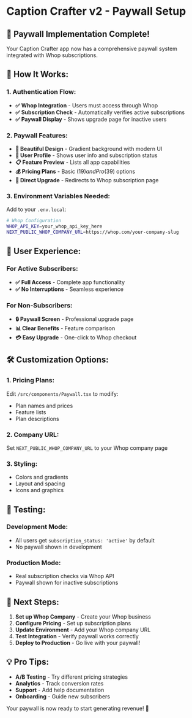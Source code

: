 # Caption Crafter v2 - Paywall Setup

## 🚀 **Paywall Implementation Complete!**

Your Caption Crafter app now has a comprehensive paywall system integrated with Whop subscriptions.

## 🔧 **How It Works:**

### **1. Authentication Flow:**
- **✅ Whop Integration** - Users must access through Whop
- **✅ Subscription Check** - Automatically verifies active subscriptions
- **✅ Paywall Display** - Shows upgrade page for inactive users

### **2. Paywall Features:**
- **🎨 Beautiful Design** - Gradient background with modern UI
- **👤 User Profile** - Shows user info and subscription status
- **📋 Feature Preview** - Lists all app capabilities
- **💰 Pricing Plans** - Basic ($19) and Pro ($39) options
- **🔗 Direct Upgrade** - Redirects to Whop subscription page

### **3. Environment Variables Needed:**
Add to your `.env.local`:
```bash
# Whop Configuration
WHOP_API_KEY=your_whop_api_key_here
NEXT_PUBLIC_WHOP_COMPANY_URL=https://whop.com/your-company-slug
```

## 🎯 **User Experience:**

### **For Active Subscribers:**
- **✅ Full Access** - Complete app functionality
- **✅ No Interruptions** - Seamless experience

### **For Non-Subscribers:**
- **🔒 Paywall Screen** - Professional upgrade page
- **📊 Clear Benefits** - Feature comparison
- **💳 Easy Upgrade** - One-click to Whop checkout

## 🛠 **Customization Options:**

### **1. Pricing Plans:**
Edit `/src/components/Paywall.tsx` to modify:
- Plan names and prices
- Feature lists
- Plan descriptions

### **2. Company URL:**
Set `NEXT_PUBLIC_WHOP_COMPANY_URL` to your Whop company page

### **3. Styling:**
- Colors and gradients
- Layout and spacing
- Icons and graphics

## 📱 **Testing:**

### **Development Mode:**
- All users get `subscription_status: 'active'` by default
- No paywall shown in development

### **Production Mode:**
- Real subscription checks via Whop API
- Paywall shown for inactive subscriptions

## 🚀 **Next Steps:**

1. **Set up Whop Company** - Create your Whop business
2. **Configure Pricing** - Set up subscription plans
3. **Update Environment** - Add your Whop company URL
4. **Test Integration** - Verify paywall works correctly
5. **Deploy to Production** - Go live with your paywall!

## 💡 **Pro Tips:**

- **A/B Testing** - Try different pricing strategies
- **Analytics** - Track conversion rates
- **Support** - Add help documentation
- **Onboarding** - Guide new subscribers

Your paywall is now ready to start generating revenue! 🎉
